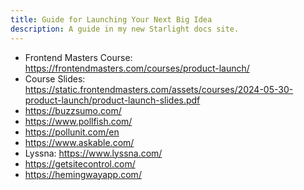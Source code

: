 ```yaml
---
title: Guide for Launching Your Next Big Idea
description: A guide in my new Starlight docs site.
---
```


* Frontend Masters Course: <https://frontendmasters.com/courses/product-launch/>
* Course Slides: <https://static.frontendmasters.com/assets/courses/2024-05-30-product-launch/product-launch-slides.pdf>
* <https://buzzsumo.com/>
* <https://www.pollfish.com/>
* <https://pollunit.com/en>
* <https://www.askable.com/>
* Lyssna: <https://www.lyssna.com/>
* <https://getsitecontrol.com/>
* <https://hemingwayapp.com/>